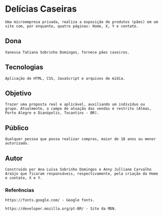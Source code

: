 # Delícias Caseiras
    Uma microempresa privada, realiza a exposição de produtos (pães) em um site com, por enquanto, quatro páginas: Home, X, Y e contato.

## Dona 
    Vanessa Tatiana Sobrinho Domingos, fornece pães caseiros. 

## Tecnologias 
    Aplicação de HTML, CSS, JavaScript e arquivos de mídia.

## Objetivo 
    Trazer uma proposta real e aplicável, auxiliando um indivíduo ou grupo. Atualmente, o campo de atuação das vendas é restrito (Almas, Porto Alegre e Dianópolis, Tocantins - BR). 

## Público
    Qualquer pessoa que possa realizar compras, maior de 18 anos ou menor autorizado. 

## Autor
    Construído por Ana Luísa Sobrinho Domingos e Anny Julliane Carvalho Araújo que ficaram responsáveis, respectivamente, pela criação da Home e contato, X e Y.

### Referências
    https://fonts.google.com/ - Google fonts.
    
    https://developer.mozilla.org/pt-BR/ - Site da MDN.